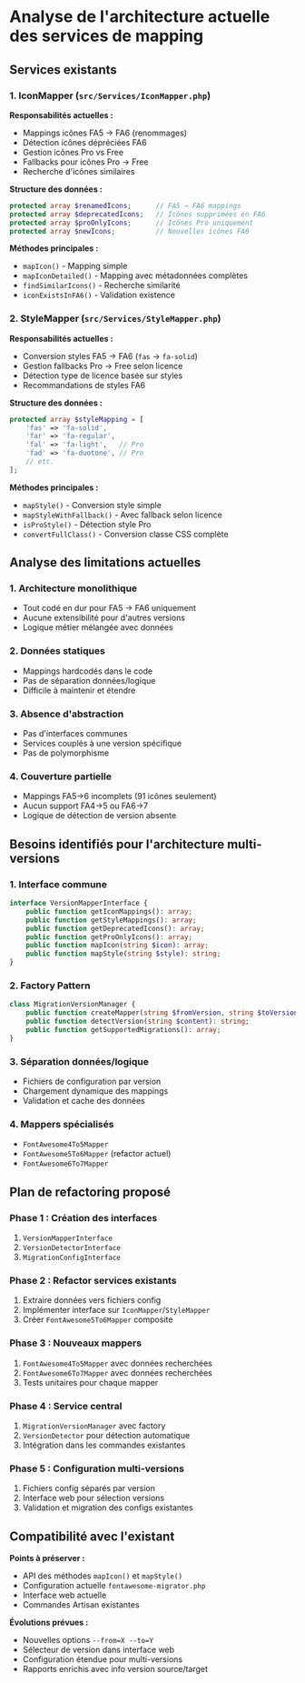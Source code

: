 # Analyse de l'architecture actuelle des services de mapping

## Services existants

### 1. IconMapper (`src/Services/IconMapper.php`)

**Responsabilités actuelles :**
- Mappings icônes FA5 → FA6 (renommages)
- Détection icônes dépréciées FA6
- Gestion icônes Pro vs Free
- Fallbacks pour icônes Pro → Free
- Recherche d'icônes similaires

**Structure des données :**
```php
protected array $renamedIcons;      // FA5 → FA6 mappings
protected array $deprecatedIcons;   // Icônes supprimées en FA6
protected array $proOnlyIcons;      // Icônes Pro uniquement
protected array $newIcons;          // Nouvelles icônes FA6
```

**Méthodes principales :**
- `mapIcon()` - Mapping simple
- `mapIconDetailed()` - Mapping avec métadonnées complètes
- `findSimilarIcons()` - Recherche similarité
- `iconExistsInFA6()` - Validation existence

### 2. StyleMapper (`src/Services/StyleMapper.php`)

**Responsabilités actuelles :**
- Conversion styles FA5 → FA6 (`fas` → `fa-solid`)
- Gestion fallbacks Pro → Free selon licence
- Détection type de licence basée sur styles
- Recommandations de styles FA6

**Structure des données :**
```php
protected array $styleMapping = [
    'fas' => 'fa-solid',
    'far' => 'fa-regular',
    'fal' => 'fa-light',   // Pro
    'fad' => 'fa-duotone', // Pro
    // etc.
];
```

**Méthodes principales :**
- `mapStyle()` - Conversion style simple
- `mapStyleWithFallback()` - Avec fallback selon licence
- `isProStyle()` - Détection style Pro
- `convertFullClass()` - Conversion classe CSS complète

## Analyse des limitations actuelles

### 1. **Architecture monolithique**
- Tout codé en dur pour FA5 → FA6 uniquement
- Aucune extensibilité pour d'autres versions
- Logique métier mélangée avec données

### 2. **Données statiques**
- Mappings hardcodés dans le code
- Pas de séparation données/logique
- Difficile à maintenir et étendre

### 3. **Absence d'abstraction**
- Pas d'interfaces communes
- Services couplés à une version spécifique
- Pas de polymorphisme

### 4. **Couverture partielle**
- Mappings FA5→6 incomplets (91 icônes seulement)
- Aucun support FA4→5 ou FA6→7
- Logique de détection de version absente

## Besoins identifiés pour l'architecture multi-versions

### 1. **Interface commune**
```php
interface VersionMapperInterface {
    public function getIconMappings(): array;
    public function getStyleMappings(): array;
    public function getDeprecatedIcons(): array;
    public function getProOnlyIcons(): array;
    public function mapIcon(string $icon): array;
    public function mapStyle(string $style): string;
}
```

### 2. **Factory Pattern**
```php
class MigrationVersionManager {
    public function createMapper(string $fromVersion, string $toVersion): VersionMapperInterface;
    public function detectVersion(string $content): string;
    public function getSupportedMigrations(): array;
}
```

### 3. **Séparation données/logique**
- Fichiers de configuration par version
- Chargement dynamique des mappings
- Validation et cache des données

### 4. **Mappers spécialisés**
- `FontAwesome4To5Mapper`
- `FontAwesome5To6Mapper` (refactor actuel)
- `FontAwesome6To7Mapper`

## Plan de refactoring proposé

### Phase 1 : Création des interfaces
1. `VersionMapperInterface`
2. `VersionDetectorInterface`
3. `MigrationConfigInterface`

### Phase 2 : Refactor services existants
1. Extraire données vers fichiers config
2. Implémenter interface sur `IconMapper`/`StyleMapper`
3. Créer `FontAwesome5To6Mapper` composite

### Phase 3 : Nouveaux mappers
1. `FontAwesome4To5Mapper` avec données recherchées
2. `FontAwesome6To7Mapper` avec données recherchées
3. Tests unitaires pour chaque mapper

### Phase 4 : Service central
1. `MigrationVersionManager` avec factory
2. `VersionDetector` pour détection automatique
3. Intégration dans les commandes existantes

### Phase 5 : Configuration multi-versions
1. Fichiers config séparés par version
2. Interface web pour sélection versions
3. Validation et migration des configs existantes

## Compatibilité avec l'existant

**Points à préserver :**
- API des méthodes `mapIcon()` et `mapStyle()`
- Configuration actuelle `fontawesome-migrator.php`
- Interface web actuelle
- Commandes Artisan existantes

**Évolutions prévues :**
- Nouvelles options `--from=X --to=Y`
- Sélecteur de version dans interface web
- Configuration étendue pour multi-versions
- Rapports enrichis avec info version source/target